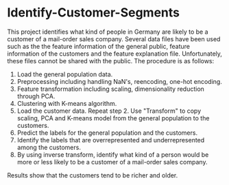 # Identify-Customer-Segments

This project identifies what kind of people in Germany are likely to be a customer of a mail-order sales company.
Several data files have been used such as the the feature information of the general public, feature information of the customers and the feature explanation file. Unfortunately, these files cannot be shared with the public.
The procedure is as follows:
1. Load the general population data.
2. Preprocessing including handling NaN's, reencoding, one-hot encoding.
3. Feature transformation including scaling, dimensionality reduction through PCA.
4. Clustering with K-means algorithm.
5. Load the customer data. Repeat step 2. Use "Transform" to copy scaling, PCA and K-means model from the general population to the customers.
6. Predict the labels for the general population and the customers.
7. Identify the labels that are overrepresented and underrepresented among the customers.
8. By using inverse transform, identify what kind of a person would be more or less likely to be a customer of a mail-order sales company.

Results show that the customers tend to be richer and older.
